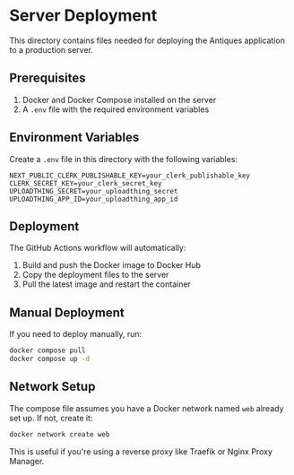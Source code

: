 # Server Deployment

This directory contains files needed for deploying the Antiques application to a production server.

## Prerequisites

1. Docker and Docker Compose installed on the server
2. A `.env` file with the required environment variables

## Environment Variables

Create a `.env` file in this directory with the following variables:

```
NEXT_PUBLIC_CLERK_PUBLISHABLE_KEY=your_clerk_publishable_key
CLERK_SECRET_KEY=your_clerk_secret_key
UPLOADTHING_SECRET=your_uploadthing_secret
UPLOADTHING_APP_ID=your_uploadthing_app_id
```

## Deployment

The GitHub Actions workflow will automatically:

1. Build and push the Docker image to Docker Hub
2. Copy the deployment files to the server
3. Pull the latest image and restart the container

## Manual Deployment

If you need to deploy manually, run:

```bash
docker compose pull
docker compose up -d
```

## Network Setup

The compose file assumes you have a Docker network named `web` already set up. If not, create it:

```bash
docker network create web
```

This is useful if you're using a reverse proxy like Traefik or Nginx Proxy Manager. 